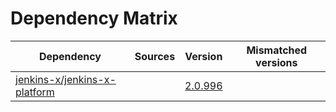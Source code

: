 # Dependency Matrix

Dependency | Sources | Version | Mismatched versions
---------- | ------- | ------- | -------------------
[jenkins-x/jenkins-x-platform](https://github.com/jenkins-x/jenkins-x-platform.git) |  | [2.0.996](https://github.com/jenkins-x/jenkins-x-platform/releases/tag/v2.0.996) | 
